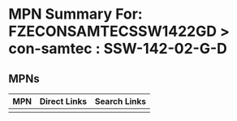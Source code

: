 



# MPN Summary For: FZECONSAMTECSSW1422GD > con-samtec : SSW-142-02-G-D

## MPNs
  

|MPN|Direct Links|Search Links|
| :--- | :--- | :--- |
||||
